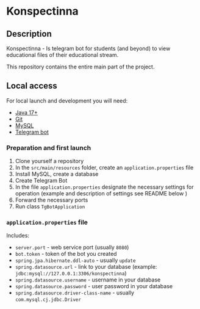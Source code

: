 # Konspectinna

## Description

Konspectinna - Is telegram bot for students (and beyond) to view educational files of their educational stream.

This repository contains the entire main part of the project.



## Local access

For local launch and development you will need:

- [Java 17+](https://www.oracle.com/java/)
- [Git](https://git-scm.com/)
- [MySQL](https://dev.mysql.com/)
- [Telegram bot](https://t.me/BotFather)

### Preparation and first launch
1. Clone yourself a repository
2. In the `src/main/resources` folder, create an `application.properties` file
3. Install MySQL, create a database
4. Create Telegram Bot
5. In the file `application.properties` designate the necessary settings for operation (example and description of settings see README below )
6. Forward the necessary ports
7. Run class `TgBotApplication`

### `application.properties` file
Includes:
- `server.port` - web service port (usually `8080`)
- `bot.token` - token of the bot you created
- `spring.jpa.hibernate.ddl-auto` - usually `update`
- `spring.datasource.url` - link to your database (example: `jdbc:mysql://127.0.0.1:3306/konspectinna`)
- `spring.datasource.username` - username in your database
- `spring.datasource.password` - user password in your database
- `spring.datasource.driver-class-name` - usually `com.mysql.cj.jdbc.Driver`
